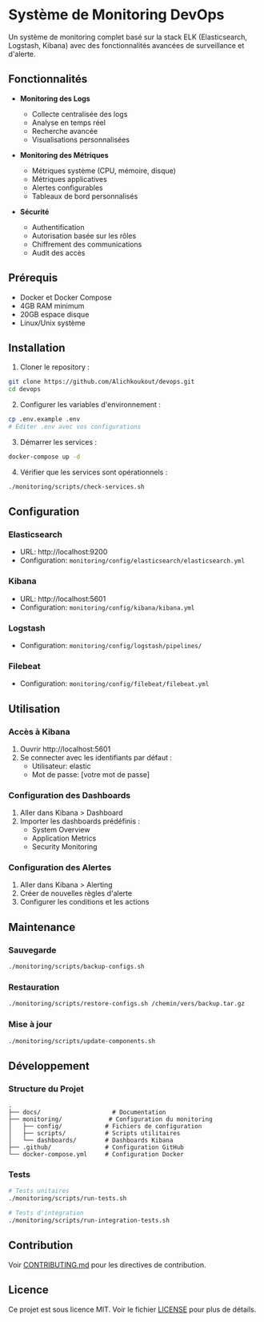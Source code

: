 # Système de Monitoring DevOps

Un système de monitoring complet basé sur la stack ELK (Elasticsearch, Logstash, Kibana) avec des fonctionnalités avancées de surveillance et d'alerte.

## Fonctionnalités

- **Monitoring des Logs**
  - Collecte centralisée des logs
  - Analyse en temps réel
  - Recherche avancée
  - Visualisations personnalisées

- **Monitoring des Métriques**
  - Métriques système (CPU, mémoire, disque)
  - Métriques applicatives
  - Alertes configurables
  - Tableaux de bord personnalisés

- **Sécurité**
  - Authentification
  - Autorisation basée sur les rôles
  - Chiffrement des communications
  - Audit des accès

## Prérequis

- Docker et Docker Compose
- 4GB RAM minimum
- 20GB espace disque
- Linux/Unix système

## Installation

1. Cloner le repository :
```bash
git clone https://github.com/Alichkoukout/devops.git
cd devops
```

2. Configurer les variables d'environnement :
```bash
cp .env.example .env
# Éditer .env avec vos configurations
```

3. Démarrer les services :
```bash
docker-compose up -d
```

4. Vérifier que les services sont opérationnels :
```bash
./monitoring/scripts/check-services.sh
```

## Configuration

### Elasticsearch
- URL: http://localhost:9200
- Configuration: `monitoring/config/elasticsearch/elasticsearch.yml`

### Kibana
- URL: http://localhost:5601
- Configuration: `monitoring/config/kibana/kibana.yml`

### Logstash
- Configuration: `monitoring/config/logstash/pipelines/`

### Filebeat
- Configuration: `monitoring/config/filebeat/filebeat.yml`

## Utilisation

### Accès à Kibana
1. Ouvrir http://localhost:5601
2. Se connecter avec les identifiants par défaut :
   - Utilisateur: elastic
   - Mot de passe: [votre mot de passe]

### Configuration des Dashboards
1. Aller dans Kibana > Dashboard
2. Importer les dashboards prédéfinis :
   - System Overview
   - Application Metrics
   - Security Monitoring

### Configuration des Alertes
1. Aller dans Kibana > Alerting
2. Créer de nouvelles règles d'alerte
3. Configurer les conditions et les actions

## Maintenance

### Sauvegarde
```bash
./monitoring/scripts/backup-configs.sh
```

### Restauration
```bash
./monitoring/scripts/restore-configs.sh /chemin/vers/backup.tar.gz
```

### Mise à jour
```bash
./monitoring/scripts/update-components.sh
```

## Développement

### Structure du Projet
```
.
├── docs/                    # Documentation
├── monitoring/             # Configuration du monitoring
│   ├── config/            # Fichiers de configuration
│   ├── scripts/           # Scripts utilitaires
│   └── dashboards/        # Dashboards Kibana
├── .github/               # Configuration GitHub
└── docker-compose.yml     # Configuration Docker
```

### Tests
```bash
# Tests unitaires
./monitoring/scripts/run-tests.sh

# Tests d'intégration
./monitoring/scripts/run-integration-tests.sh
```

## Contribution

Voir [CONTRIBUTING.md](CONTRIBUTING.md) pour les directives de contribution.

## Licence

Ce projet est sous licence MIT. Voir le fichier [LICENSE](LICENSE) pour plus de détails. 
